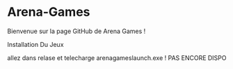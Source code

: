 # Arena-Games

Bienvenue sur la page GitHub de Arena Games !

Installation Du Jeux

allez dans relase et telecharge arenagameslaunch.exe !
PAS ENCORE DISPO
